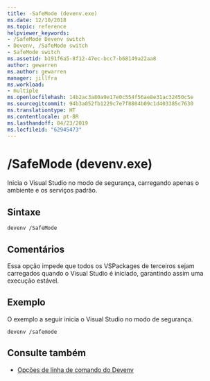 ```yaml
---
title: -SafeMode (devenv.exe)
ms.date: 12/10/2018
ms.topic: reference
helpviewer_keywords:
- /SafeMode Devenv switch
- Devenv, /SafeMode switch
- SafeMode switch
ms.assetid: b191f6a5-8f12-47ec-bcc7-b68149a22aa8
author: gewarren
ms.author: gewarren
manager: jillfra
ms.workload:
- multiple
ms.openlocfilehash: 14b2ac3a80a9e17e0c554f56ae8e31ac32450c5e
ms.sourcegitcommit: 94b3a052fb1229c7e7f8804b09c1d403385c7630
ms.translationtype: HT
ms.contentlocale: pt-BR
ms.lasthandoff: 04/23/2019
ms.locfileid: "62945473"
---
```

# <a name="safemode-devenvexe"></a>/SafeMode (devenv.exe)

Inicia o Visual Studio no modo de segurança, carregando apenas o ambiente e os serviços padrão.

## <a name="syntax"></a>Sintaxe

```shell
devenv /SafeMode
```

## <a name="remarks"></a>Comentários

Essa opção impede que todos os VSPackages de terceiros sejam carregados quando o Visual Studio é iniciado, garantindo assim uma execução estável.

## <a name="example"></a>Exemplo

O exemplo a seguir inicia o Visual Studio no modo de segurança.

```shell
devenv /safemode
```

## <a name="see-also"></a>Consulte também

- [Opções de linha de comando do Devenv](../../ide/reference/devenv-command-line-switches.md)